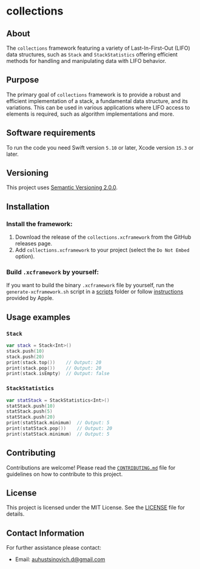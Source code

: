 # collections

## About 

The `collections` framework featuring a variety of Last-In-First-Out (LIFO) data structures, such as `Stack` and `StackStatistics` offering efficient methods for handling and manipulating data with LIFO behavior.

## Purpose

The primary goal of `collections` framework is to provide a robust and efficient implementation of a stack, a fundamental data structure, and its variations. This can be used in various applications where LIFO access to elements is required, such as algorithm implementations and more.

## Software requirements

To run the code you need Swift version `5.10` or later, Xcode version `15.3` or later.

## Versioning

This project uses [Semantic Versioning 2.0.0](https://semver.org/).

## Installation

### Install the framework:

1. Download the release of the `collections.xcframework` from the GitHub releases page.
1. Add `collections.xcframework` to your project (select the `Do Not Embed` option).

### Build `.xcframework` by yourself:

If you want to build the binary `.xcframework` file by yourself, run the `generate-xcframework.sh` script in a [scripts](./scripts/) folder or follow [instructions](https://developer.apple.com/documentation/xcode/creating-a-multi-platform-binary-framework-bundle#Create-archives-for-frameworks-or-libraries) provided by Apple.

## Usage examples

### `Stack`

```swift
var stack = Stack<Int>()
stack.push(10)
stack.push(20)
print(stack.top())    // Output: 20
print(stack.pop())    // Output: 20
print(stack.isEmpty)  // Output: false
```

### `StackStatistics`

```swift
var statStack = StackStatistics<Int>()
statStack.push(10)
statStack.push(5)
statStack.push(20)
print(statStack.minimum)  // Output: 5
print(statStack.pop())    // Output: 20
print(statStack.minimum)  // Output: 5
```
## Contributing

Contributions are welcome! Please read the [`CONTRIBUTING.md`](./CONTRIBUTING.md) file for guidelines on how to contribute to this project.

## License

This project is licensed under the MIT License. See the [LICENSE](LICENSE) file for details.

## Contact Information

For further assistance please contact:

- Email: auhustsinovich.d@gmail.com
